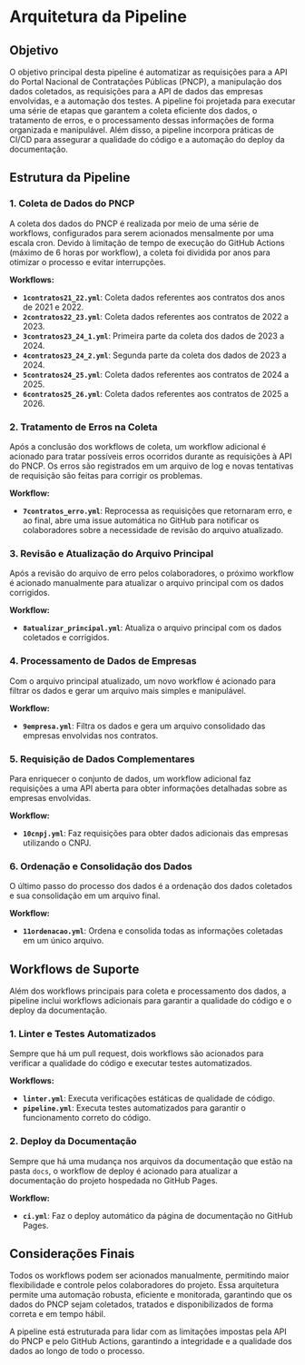 # Arquitetura da Pipeline

## Objetivo

O objetivo principal desta pipeline é automatizar as requisições para a API do Portal Nacional de Contratações Públicas (PNCP), a manipulação dos dados coletados, as requisições para a API de dados das empresas envolvidas, e a automação dos testes. A pipeline foi projetada para executar uma série de etapas que garantem a coleta eficiente dos dados, o tratamento de erros, e o processamento dessas informações de forma organizada e manipulável. Além disso, a pipeline incorpora práticas de CI/CD para assegurar a qualidade do código e a automação do deploy da documentação.


## Estrutura da Pipeline

### 1. Coleta de Dados do PNCP

A coleta dos dados do PNCP é realizada por meio de uma série de workflows, configurados para serem acionados mensalmente por uma escala cron. Devido à limitação de tempo de execução do GitHub Actions (máximo de 6 horas por workflow), a coleta foi dividida por anos para otimizar o processo e evitar interrupções.

**Workflows:**

- **`1contratos21_22.yml`**: Coleta dados referentes aos contratos dos anos de 2021 e 2022.
- **`2contratos22_23.yml`**: Coleta dados referentes aos contratos de 2022 a 2023.
- **`3contratos23_24_1.yml`**: Primeira parte da coleta dos dados de 2023 a 2024.
- **`4contratos23_24_2.yml`**: Segunda parte da coleta dos dados de 2023 a 2024.
- **`5contratos24_25.yml`**: Coleta dados referentes aos contratos de 2024 a 2025.
- **`6contratos25_26.yml`**: Coleta dados referentes aos contratos de 2025 a 2026.

### 2. Tratamento de Erros na Coleta

Após a conclusão dos workflows de coleta, um workflow adicional é acionado para tratar possíveis erros ocorridos durante as requisições à API do PNCP. Os erros são registrados em um arquivo de log e novas tentativas de requisição são feitas para corrigir os problemas.

**Workflow:**

- **`7contratos_erro.yml`**: Reprocessa as requisições que retornaram erro, e ao final, abre uma issue automática no GitHub para notificar os colaboradores sobre a necessidade de revisão do arquivo atualizado.

### 3. Revisão e Atualização do Arquivo Principal

Após a revisão do arquivo de erro pelos colaboradores, o próximo workflow é acionado manualmente para atualizar o arquivo principal com os dados corrigidos.

**Workflow:**

- **`8atualizar_principal.yml`**: Atualiza o arquivo principal com os dados coletados e corrigidos.

### 4. Processamento de Dados de Empresas

Com o arquivo principal atualizado, um novo workflow é acionado para filtrar os dados e gerar um arquivo mais simples e manipulável.

**Workflow:**

- **`9empresa.yml`**: Filtra os dados e gera um arquivo consolidado das empresas envolvidas nos contratos.

### 5. Requisição de Dados Complementares

Para enriquecer o conjunto de dados, um workflow adicional faz requisições a uma API aberta para obter informações detalhadas sobre as empresas envolvidas.

**Workflow:**

- **`10cnpj.yml`**: Faz requisições para obter dados adicionais das empresas utilizando o CNPJ.

### 6. Ordenação e Consolidação dos Dados

O último passo do processo dos dados é a ordenação dos dados coletados e sua consolidação em um arquivo final.

**Workflow:**

- **`11ordenacao.yml`**: Ordena e consolida todas as informações coletadas em um único arquivo.

## Workflows de Suporte

Além dos workflows principais para coleta e processamento dos dados, a pipeline inclui workflows adicionais para garantir a qualidade do código e o deploy da documentação.

### 1. Linter e Testes Automatizados

Sempre que há um pull request, dois workflows são acionados para verificar a qualidade do código e executar testes automatizados.

**Workflows:**

- **`linter.yml`**: Executa verificações estáticas de qualidade de código.
- **`pipeline.yml`**: Executa testes automatizados para garantir o funcionamento correto do código.

### 2. Deploy da Documentação

Sempre que há uma mudança nos arquivos da documentação que estão na pasta `docs`, o workflow de deploy é acionado para atualizar a documentação do projeto hospedada no GitHub Pages.

**Workflow:**

- **`ci.yml`**: Faz o deploy automático da página de documentação no GitHub Pages.

## Considerações Finais

Todos os workflows podem ser acionados manualmente, permitindo maior flexibilidade e controle pelos colaboradores do projeto. Essa arquitetura permite uma automação robusta, eficiente e monitorada, garantindo que os dados do PNCP sejam coletados, tratados e disponibilizados de forma correta e em tempo hábil.

A pipeline está estruturada para lidar com as limitações impostas pela API do PNCP e pelo GitHub Actions, garantindo a integridade e a qualidade dos dados ao longo de todo o processo.
